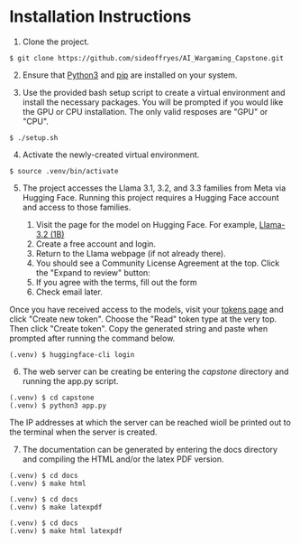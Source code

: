 # Installation Instructions

1. Clone the project.

```console
$ git clone https://github.com/sideoffryes/AI_Wargaming_Capstone.git
```

2. Ensure that [Python3](https://www.python.org/downloads/) and [pip](https://pip.pypa.io/en/stable/installation/) are installed on your system.

3. Use the provided bash setup script to create a virtual environment and install the necessary packages. You will be prompted if you would like the GPU or CPU installation. The only valid resposes are "GPU" or "CPU".

```console
$ ./setup.sh
```

4. Activate the newly-created virtual environment.

```console
$ source .venv/bin/activate
```

5. The project accesses the Llama 3.1, 3.2, and 3.3 families from Meta via Hugging Face. Running this project requires a Hugging Face account and access to those families.

    1. Visit the page for the model on Hugging Face. For example, [Llama-3.2 (1B)](https://huggingface.co/meta-llama/Llama-3.2-1B)
    2. Create a free account and login.
    3. Return to the Llama webpage (if not already there).
    4. You should see a Community License Agreement at the top. Click the "Expand to review" button:
    5. If you agree with the terms, fill out the form
    6. Check email later.

Once you have received access to the models, visit your [tokens page](https://huggingface.co/settings/tokens) and click "Create new token". Choose the "Read" token type at the very top. Then click "Create token". Copy the generated string and paste when prompted after running the command below.

```console
(.venv) $ huggingface-cli login
```

6. The web server can be creating be entering the *capstone* directory and running the app.py script.

```console
(.venv) $ cd capstone
(.venv) $ python3 app.py
```

The IP addresses at which the server can be reached wioll be printed out to the terminal when the server is created.

7. The documentation can be generated by entering the docs directory and compiling the HTML and/or the latex PDF version.

```console
(.venv) $ cd docs
(.venv) $ make html
```

```console
(.venv) $ cd docs
(.venv) $ make latexpdf
```

```console
(.venv) $ cd docs
(.venv) $ make html latexpdf
```
